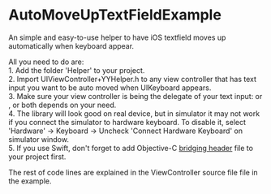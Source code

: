 # AutoMoveUpTextFieldExample
<p>
An simple and easy-to-use helper to have iOS textfield moves up automatically when keyboard appear.
<p/>
<p>
All you need to do are:
<br/>1. Add the folder 'Helper' to your project.
<br/>2. Import UIViewController+YYHelper.h to any view controller that has text input you want to be auto moved when UIKeyboard appears.
<br/>3. Make sure your view controller is being the delegate of your text input: <UITextFieldDelegate> or <UITextInputDelegate>, or both depends on your need.
<br/>4. The library will look good on real device, but in simulator it may not work if you connect the simulator to hardware keyboard. To disable it, select 'Hardware' -> Keyboard -> Uncheck 'Connect Hardware Keyboard' on simulator window.
<br/>5. If you use Swift, don't forget to add Objective-C <a href="http://stackoverflow.com/questions/24002369/how-to-call-objective-c-code-from-swift">bridging header</a> file to your project first.
</p>
<p>
The rest of code lines are explained in the ViewController source file file in the example.
</p>
